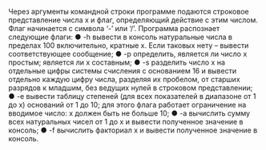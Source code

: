 Через аргументы командной строки программе подаются строковое представление
числа x и флаг, определяющий действие с этим числом. Флаг начинается с символа ‘-’
или ‘/’. Программа распознает следующие флаги:
● -h вывести в консоль натуральные числа в пределах 100 включительно, кратные x.
Если таковых нету – вывести соответствующее сообщение;
● -p определить, является ли число x простым; является ли x составным;
● -s разделить число x на отдельные цифры системы счисления с основанием 16 и
вывести отдельно каждую цифру числа, разделяя их пробелом, от старших
разрядов к младшим, без ведущих нулей в строковом представлении;
● -e вывести таблицу степеней (для всех показателей в диапазоне от 1 до x)
оснований от 1 до 10; для этого флага работает ограничение на вводимое число: x
должен быть не больше 10;
● -a вычислить сумму всех натуральных чисел от 1 до x и вывести полученное
значение в консоль;
● -f вычислить факториал x и вывести полученное значение в консоль.